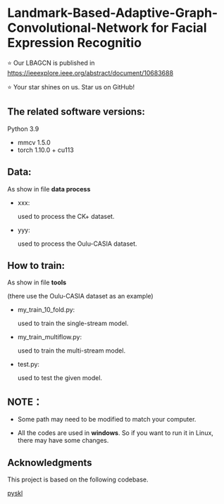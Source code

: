 # Landmark-Based-Adaptive-Graph-Convolutional-Network for Facial Expression Recognitio
⭐️ Our LBAGCN is published in https://ieeexplore.ieee.org/abstract/document/10683688

⭐️ Your star shines on us. Star us on GitHub!

## The related software versions:
Python 3.9

* mmcv 1.5.0 
* torch 1.10.0 + cu113 

## Data:
As show in file **data process**
* xxx:
  
  used to process the CK+ dataset.
* yyy:
  
  used to process the Oulu-CASIA dataset.

## How to train:
As show in file **tools**

(there use the Oulu-CASIA dataset as an example)
* my_train_10_fold.py:

  used to train the single-stream model.
* my_train_multiflow.py:
  
  used to train the multi-stream model.
* test.py:
  
  used to test the given model.

## NOTE：
* Some path may need to be modified to match your computer.

* All the codes are used in **windows**. So if you want to run it in Linux, there may have some changes.

## Acknowledgments
This project is based on the following codebase.

[pyskl](https://github.com/kennymckormick/pyskl])

